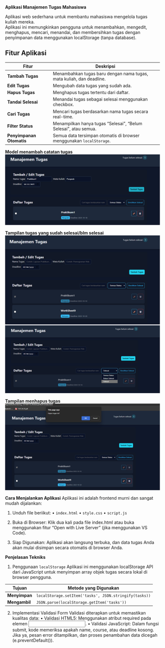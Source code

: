 **Aplikasi Manajemen Tugas Mahasiswa**

Aplikasi web sederhana untuk membantu mahasiswa mengelola tugas kuliah mereka.  
Aplikasi ini memungkinkan pengguna untuk menambahkan, mengedit, menghapus, mencari, menandai, dan membersihkan tugas dengan penyimpanan data menggunakan localStorage (tanpa database).
## Fitur Aplikasi

| **Fitur** | **Deskripsi** |
|------------|---------------|
| **Tambah Tugas** | Menambahkan tugas baru dengan nama tugas, mata kuliah, dan deadline. |
| **Edit Tugas** | Mengubah data tugas yang sudah ada. |
| **Hapus Tugas** | Menghapus tugas tertentu dari daftar. |
| **Tandai Selesai** | Menandai tugas sebagai selesai menggunakan checkbox. |
| **Cari Tugas** | Mencari tugas berdasarkan nama tugas secara real-time. |
| **Filter Status** | Menampilkan hanya tugas “Selesai”, “Belum Selesai”, atau semua. |
| **Penyimpanan Otomatis** | Semua data tersimpan otomatis di browser menggunakan `localStorage`. |


**Model menambah catatan tugas**
![Tambah Tugas](assets/Menambah.png)

**Tampilan tugas yang sudah selesai/blm selesai**
![Tampilan Semua](assets/Tampilan%20Semua.png)
![Tampilan Selesai](assets/Tampilan%20Selesai.png)

 

**Tampilan menhapus tugas**
![Menghapus Tugas](assets/Menghapus.png)
 
    
**Cara Menjalankan Aplikasi**
Aplikasi ini adalah frontend murni dan sangat mudah dijalankan:
1.	Unduh file beriikut:
•	`index.html`
•	`style.css`
•	`script.js`

2.	Buka di Browser: Klik dua kali pada file index.html atau buka menggunakan fitur “Open with Live Server” (jika menggunakan VS Code).
3.	Siap Digunakan: Aplikasi akan langsung terbuka, dan data tugas Anda akan mulai disimpan secara otomatis di browser Anda.
   
**Penjelasan Tekniks**
1.	Penggunaan `localStorage`
Aplikasi ini menggunakan localStorage API dari JavaScript untuk menyimpan array objek tugas secara lokal di browser pengguna.

| **Tujuan** | **Metode yang Digunakan** |
|-------------|-----------------------------|
| **Menyimpan** | `localStorage.setItem('tasks', JSON.stringify(tasks))` |
| **Mengambil** | `JSON.parse(localStorage.getItem('tasks'))` |

2.	Implementasi Validasi Form
Validasi diterapkan untuk memastikan kualitas data:
•	Validasi HTML5: Menggunakan atribut required pada elemen <input>.
•	Validasi JavaScript: Dalam fungsi submit, kode memeriksa apakah name, course, atau deadline kosong. Jika ya, pesan error ditampilkan, dan proses penambahan data dicegah (e.preventDefault()).
